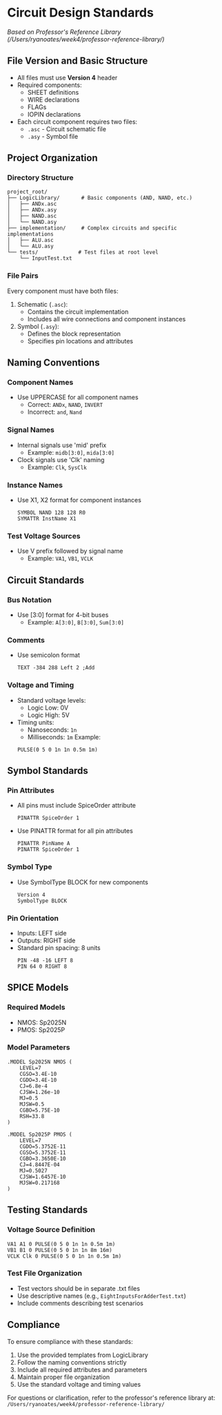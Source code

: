 # Circuit Design Standards
*Based on Professor's Reference Library (/Users/ryanoates/week4/professor-reference-library/)*

## File Version and Basic Structure
- All files must use **Version 4** header
- Required components:
  - SHEET definitions
  - WIRE declarations
  - FLAGs
  - IOPIN declarations
- Each circuit component requires two files:
  - `.asc` - Circuit schematic file
  - `.asy` - Symbol file

## Project Organization
### Directory Structure
```
project_root/
├── LogicLibrary/       # Basic components (AND, NAND, etc.)
│   ├── ANDx.asc
│   ├── ANDx.asy
│   ├── NAND.asc
│   └── NAND.asy
├── implementation/     # Complex circuits and specific implementations
│   ├── ALU.asc
│   └── ALU.asy
└── tests/             # Test files at root level
    └── InputTest.txt
```

### File Pairs
Every component must have both files:
1. Schematic (`.asc`):
   - Contains the circuit implementation
   - Includes all wire connections and component instances
2. Symbol (`.asy`):
   - Defines the block representation
   - Specifies pin locations and attributes

## Naming Conventions
### Component Names
- Use UPPERCASE for all component names
  - Correct: `ANDx`, `NAND`, `INVERT`
  - Incorrect: `and`, `Nand`

### Signal Names
- Internal signals use 'mid' prefix
  - Example: `midb[3:0]`, `mida[3:0]`
- Clock signals use 'Clk' naming
  - Example: `Clk`, `SysClk`

### Instance Names
- Use X1, X2 format for component instances
  ```
  SYMBOL NAND 128 128 R0
  SYMATTR InstName X1
  ```

### Test Voltage Sources
- Use V prefix followed by signal name
  - Example: `VA1`, `VB1`, `VCLK`

## Circuit Standards
### Bus Notation
- Use [3:0] format for 4-bit buses
  - Example: `A[3:0]`, `B[3:0]`, `Sum[3:0]`

### Comments
- Use semicolon format
  ```
  TEXT -384 288 Left 2 ;Add
  ```

### Voltage and Timing
- Standard voltage levels:
  - Logic Low: 0V
  - Logic High: 5V
- Timing units:
  - Nanoseconds: `1n`
  - Milliseconds: `1m`
  Example:
  ```
  PULSE(0 5 0 1n 1n 0.5m 1m)
  ```

## Symbol Standards
### Pin Attributes
- All pins must include SpiceOrder attribute
  ```
  PINATTR SpiceOrder 1
  ```
- Use PINATTR format for all pin attributes
  ```
  PINATTR PinName A
  PINATTR SpiceOrder 1
  ```

### Symbol Type
- Use SymbolType BLOCK for new components
  ```
  Version 4
  SymbolType BLOCK
  ```

### Pin Orientation
- Inputs: LEFT side
- Outputs: RIGHT side
- Standard pin spacing: 8 units
  ```
  PIN -48 -16 LEFT 8
  PIN 64 0 RIGHT 8
  ```

## SPICE Models
### Required Models
- NMOS: Sp2025N
- PMOS: Sp2025P

### Model Parameters
```
.MODEL Sp2025N NMOS (
    LEVEL=7
    CGSO=3.4E-10
    CGDO=3.4E-10
    CJ=6.8e-4
    CJSW=1.26e-10
    MJ=0.5
    MJSW=0.5
    CGBO=5.75E-10
    RSH=33.8
)

.MODEL Sp2025P PMOS (
    LEVEL=7
    CGDO=5.3752E-11
    CGSO=5.3752E-11
    CGBO=3.3650E-10
    CJ=4.8447E-04
    MJ=0.5027
    CJSW=1.6457E-10
    MJSW=0.217168
)
```

## Testing Standards
### Voltage Source Definition
```
VA1 A1 0 PULSE(0 5 0 1n 1n 0.5m 1m)
VB1 B1 0 PULSE(0 5 0 1n 1n 8m 16m)
VCLK Clk 0 PULSE(0 5 0 1n 1n 0.5m 1m)
```

### Test File Organization
- Test vectors should be in separate .txt files
- Use descriptive names (e.g., `EightInputsForAdderTest.txt`)
- Include comments describing test scenarios

## Compliance
To ensure compliance with these standards:
1. Use the provided templates from LogicLibrary
2. Follow the naming conventions strictly
3. Include all required attributes and parameters
4. Maintain proper file organization
5. Use the standard voltage and timing values

For questions or clarification, refer to the professor's reference library at:
`/Users/ryanoates/week4/professor-reference-library/`